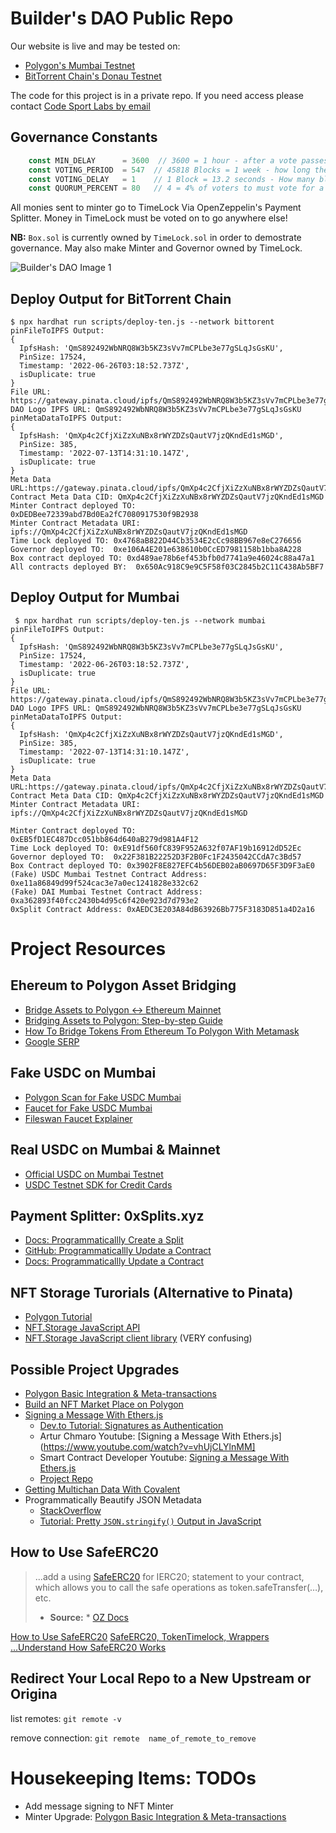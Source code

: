 # Builder's DAO Public Repo

Our website is live and may be tested on:

* [Polygon's Mumbai Testnet](https://builders-dao.vercel.app/) 
* [BitTorrent Chain's Donau Testnet](https://bttc-builders-dao.vercel.app/)

The code for this project is in a private repo. If you need access please contact [Code Sport Labs by email](https://codesport.io/contact-us)

## Governance Constants

```javascript
    const MIN_DELAY      = 3600  // 3600 = 1 hour - after a vote passes, you have 1 hour before you can enact  
    const VOTING_PERIOD  = 547  // 45818 Blocks = 1 week - how long the vote lasts. | 547 Blocks = 2 hours
    const VOTING_DELAY   = 1    // 1 Block = 13.2 seconds - How many blocks till a proposal vote becomes active
    const QUORUM_PERCENT = 80   // 4 = 4% of voters to must vote for a proposal to pass | 80 = 80%
```
All monies sent to minter go to TimeLock Via OpenZeppelin's Payment Splitter.  Money in TimeLock must be voted on to go anywhere else!

**NB:** `Box.sol` is currently owned by `TimeLock.sol` in order to demostrate governance.  May also make Minter and Governor owned by TimeLock.

![Builder's DAO Image 1](https://bttc-builders-dao.vercel.app/images/analyst-typing.jpg)

## Deploy Output for BitTorrent Chain

```
$ npx hardhat run scripts/deploy-ten.js --network bittorent
pinFileToIPFS Output:
{
  IpfsHash: 'QmS892492WbNRQ8W3b5KZ3sVv7mCPLbe3e77gSLqJsGsKU',
  PinSize: 17524,
  Timestamp: '2022-06-26T03:18:52.737Z',
  isDuplicate: true
}
File URL: https://gateway.pinata.cloud/ipfs/QmS892492WbNRQ8W3b5KZ3sVv7mCPLbe3e77gSLqJsGsKU
DAO Logo IPFS URL: QmS892492WbNRQ8W3b5KZ3sVv7mCPLbe3e77gSLqJsGsKU
pinMetaDataToIPFS Output:
{
  IpfsHash: 'QmXp4c2CfjXiZzXuNBx8rWYZDZsQautV7jzQKndEd1sMGD',
  PinSize: 385,
  Timestamp: '2022-07-13T14:31:10.147Z',
  isDuplicate: true
}
Meta Data URL:https://gateway.pinata.cloud/ipfs/QmXp4c2CfjXiZzXuNBx8rWYZDZsQautV7jzQKndEd1sMGD
Contract Meta Data CID: QmXp4c2CfjXiZzXuNBx8rWYZDZsQautV7jzQKndEd1sMGD
Minter Contract deployed TO: 0xDEDBee72339abd7Bd0Ea2fC7080917530f9B2938
Minter Contract Metadata URI: ipfs://QmXp4c2CfjXiZzXuNBx8rWYZDZsQautV7jzQKndEd1sMGD
Time Lock deployed TO: 0x4768aB822D44Cb3534E2cCc98BB967e8eC276656
Governor deployed TO:  0xe106A4E201e638610b0CcED7981158b1bba8A228
Box contract deployed TO: 0xd489ae78b6ef453bfb0d7741a9e46024c88a47a1
All contracts deployed BY:  0x650Ac918C9e9C5F58f03C2845b2C11C438Ab5BF7
```


## Deploy Output for Mumbai

```
 $ npx hardhat run scripts/deploy-ten.js --network mumbai
pinFileToIPFS Output:
{
  IpfsHash: 'QmS892492WbNRQ8W3b5KZ3sVv7mCPLbe3e77gSLqJsGsKU',
  PinSize: 17524,
  Timestamp: '2022-06-26T03:18:52.737Z',
  isDuplicate: true
}
File URL: https://gateway.pinata.cloud/ipfs/QmS892492WbNRQ8W3b5KZ3sVv7mCPLbe3e77gSLqJsGsKU
DAO Logo IPFS URL: QmS892492WbNRQ8W3b5KZ3sVv7mCPLbe3e77gSLqJsGsKU
pinMetaDataToIPFS Output:
{
  IpfsHash: 'QmXp4c2CfjXiZzXuNBx8rWYZDZsQautV7jzQKndEd1sMGD',
  PinSize: 385,
  Timestamp: '2022-07-13T14:31:10.147Z',
  isDuplicate: true
}
Meta Data URL:https://gateway.pinata.cloud/ipfs/QmXp4c2CfjXiZzXuNBx8rWYZDZsQautV7jzQKndEd1sMGD
Contract Meta Data CID: QmXp4c2CfjXiZzXuNBx8rWYZDZsQautV7jzQKndEd1sMGD
Minter Contract Metadata URI: ipfs://QmXp4c2CfjXiZzXuNBx8rWYZDZsQautV7jzQKndEd1sMGD

Minter Contract deployed TO: 0xEB5fD1EC487Dcc051bb864d640aB279d981A4F12
Time Lock deployed TO: 0xE91df560fC839F952A632f07AF19b16912dD52Ec
Governor deployed TO:  0x22F381B22252D3F2B0Fc1F2435042CCdA7c3Bd57
Box Contract deployed TO: 0x3902F8E827EFC4b56DEB02aB0697D65F3D9F3aE0
(Fake) USDC Mumbai Testnet Contract Address: 0xe11a86849d99f524cac3e7a0ec1241828e332c62
(Fake) DAI Mumbai Testnet Contract Address: 0xa362893f40fcc2430b4d95c6f420e923d7d793e2
0xSplit Contract Address: 0xAEDC3E203A84dB63926Bb775F3183D851a4D2a16
```

# Project Resources

## Ehereum to Polygon Asset Bridging
* [Bridge Assets to Polygon <-> Ethereum Mainnet](https://docs.polygon.technology/docs/develop/ethereum-polygon/submit-mapping-request)
* [Bridging Assets to Polygon: Step-by-step Guide](https://blog.forcedao.com/bridging-assets-to-polygon-step-by-step-guide-c0c84c94513d)
* [How To Bridge Tokens From Ethereum To Polygon With Metamask](https://consensys.net/blog/metamask/how-to-bridge-tokens-from-ethereum-to-polygon-with-metamask/)
* [Google SERP]()

<!-- DeFi, Assest on Mainnet, and Governance on -->


## Fake USDC on Mumbai
* [Polygon Scan for Fake USDC Mumbai](https://mumbai.polygonscan.com/address/0xe11a86849d99f524cac3e7a0ec1241828e332c62)
* [Faucet for Fake USDC Mumbai](https://calibration-faucet.filswan.com/#/dashboard)
* [Fileswan Faucet Explainer](https://docs.filswan.com/development-resource/swan-token-contract/acquire-testnet-usdc-and-matic-tokens)

## Real USDC on Mumbai & Mainnet
* [Official USDC on Mumbai Testnet](https://developers.circle.com/docs/usdc-on-testnet#bridged-usdc-on-polygon-testnet)
* [USDC Testnet SDK for Credit Cards](https://developers.circle.com/docs/getting-started-with-the-circle-payments-api)

## Payment Splitter: 0xSplits.xyz
* [Docs: Programmaticallly Create a Split](https://docs.0xsplits.xyz/smartcontracts/SplitMain#createsplit)
* [GitHub: Programmaticallly Update a Contract](https://github.com/0xSplits/splits-contracts/blob/main/test/SplitMain.ts#L554-L567)
* [Docs: Programmaticallly Update a Contract](https://docs.0xsplits.xyz/smartcontracts/SplitMain#updatesplit)

## NFT Storage Turorials (Alternative to Pinata)
* [Polygon Tutorial](https://docs.polygon.technology/docs/develop/nftstorage/)
* [NFT.Storage JavaScript API](https://docs.polygon.technology/docs/develop/nftstorage/)
* [NFT.Storage JavaScript client library](https://nft.storage/docs/client/js/) (VERY confusing)

## Possible Project Upgrades
* [Polygon Basic Integration & Meta-transactions](https://docs.opensea.io/docs/polygon-basic-integration)
* [Build an NFT Market Place on Polygon](https://dev.to/edge-and-node/building-scalable-full-stack-apps-on-ethereum-with-polygon-2cfb)
* [Signing a Message With Ethers.js](https://www.google.com/search?q=signing+a+message+with+ethers.js&oq=signing+a+message+with+ethers.js) 
    * [Dev.to Tutorial: Signatures as Authentication](https://dev.to/lparvinsmith/signatures-as-authentication-in-web3-3kod)
    * Artur Chmaro Youtube: [Signing a Message With Ethers.js](https://www.youtube.com/watch?v=vhUjCLYlnMM]
    * Smart Contract Developer Youtube: [Signing a Message With Ethers.js](https://www.youtube.com/watch?v=Y6MtQG6IEGk) 
    * [Project Repo](https://github.com/t4sk/hello-erc20-permit)
* [Getting Multichan Data With Covalent](https://medium.com/encode-club/polygon-hackathon-getting-multi-chain-web3-data-with-one-unified-api-video-slides-fdcb787bcc79)
* Programmatically Beautify JSON Metadata
    * [StackOverflow](https://stackoverflow.com/a/11677276/946957)
    * [Tutorial: Pretty `JSON.stringify()` Output in JavaScript](https://thecodebarbarian.com/pretty-json-stringify-output.html)

## How to Use SafeERC20
> ...add a using [SafeERC20](https://github.com/OpenZeppelin/openzeppelin-contracts/blob/master/contracts/token/ERC20/utils/SafeERC20.sol) for IERC20; statement to your contract, which allows you to call the safe
> operations as token.safeTransfer(…​), etc.
> * **Source:** *  [OZ Docs](https://docs.openzeppelin.com/contracts/4.x/api/token/erc20#SafeERC20)

[How to Use SafeERC20](https://forum.openzeppelin.com/t/how-to-use-safeerc20/6342)
[SafeERC20, TokenTimelock, Wrappers](https://forum.openzeppelin.com/t/safeerc20-tokentimelock-wrappers/396)
[...Understand How SafeERC20 Works](https://forum.openzeppelin.com/t/making-sure-i-understand-how-safeerc20-works/2940)

## Redirect Your Local Repo to a New Upstream or Origina

list remotes: `git remote -v`

remove connection: `git remote  name_of_remote_to_remove`


# Housekeeping Items: TODOs

* Add message signing to NFT Minter
* Minter Upgrade: [Polygon Basic Integration & Meta-transactions](https://docs.opensea.io/docs/polygon-basic-integration)  
